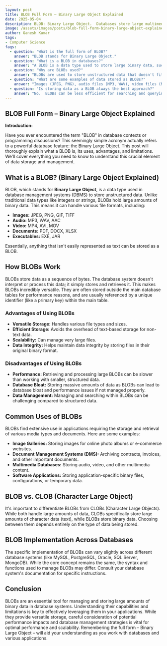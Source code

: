 ```yaml
---
layout: post
title: BLOB Full Form – Binary Large Object Explained
date: 2025-05-04
description: BLOB: Binary Large Object.  Databases store large multimedia files (images, audio) as BLOBs, handling them efficiently.  Essential for rich media applications.
image: /assets/images/posts/blob-full-form-binary-large-object-explained.webp
author: Ganesh Kumar
tags:
- Computer Science
faqs:
  - question: "What is the full form of BLOB?"
    answer: "BLOB stands for Binary Large Object."
  - question: "What is a BLOB in databases?"
    answer: "A BLOB is a data type used to store large binary data, such as images, audio files, or documents, within a database."
  - question: "Why are BLOBs used?"
    answer: "BLOBs are used to store unstructured data that doesn't fit neatly into standard database fields like text or numbers."
  - question: "What are some examples of data stored as BLOBs?"
    answer: "Images (JPEG, PNG), audio files (MP3, WAV), video files (MP4, AVI), and document files (PDF, DOCX)."
  - question: "Is storing data as a BLOB always the best approach?"
    answer: "No.  BLOBs can be less efficient for searching and querying compared to structured data.  Consider alternatives if data needs frequent analysis or manipulation."
---
```


## BLOB Full Form – Binary Large Object Explained

**Introduction:**

Have you ever encountered the term "BLOB" in database contexts or programming discussions?  This seemingly simple acronym actually refers to a powerful database feature: the Binary Large Object.  This post will thoroughly explain what a BLOB is, its uses, advantages, and limitations.  We'll cover everything you need to know to understand this crucial element of data storage and management.

## What is a BLOB? (Binary Large Object Explained)

BLOB, which stands for **Binary Large Object**, is a data type used in database management systems (DBMS) to store unstructured data. Unlike traditional data types like integers or strings, BLOBs hold large amounts of binary data.  This means it can handle various file formats, including:

* **Images:** JPEG, PNG, GIF, TIFF
* **Audio:** MP3, WAV, AAC
* **Video:** MP4, AVI, MOV
* **Documents:** PDF, DOCX, XLSX
* **Executables:**  EXE, JAR


Essentially, anything that isn't easily represented as text can be stored as a BLOB.


## How BLOBs Work

BLOBs store data as a sequence of bytes. The database system doesn't interpret or process this data; it simply stores and retrieves it. This makes BLOBs incredibly versatile.  They are often stored outside the main database tables for performance reasons, and are usually referenced by a unique identifier (like a primary key) within the main table.

### Advantages of Using BLOBs

* **Versatile Storage:** Handles various file types and sizes.
* **Efficient Storage:**  Avoids the overhead of text-based storage for non-text data.
* **Scalability:** Can manage very large files.
* **Data Integrity:** Helps maintain data integrity by storing files in their original binary format.


### Disadvantages of Using BLOBs

* **Performance:**  Retrieving and processing large BLOBs can be slower than working with smaller, structured data.
* **Database Bloat:**  Storing massive amounts of data as BLOBs can lead to database bloat and performance issues if not managed properly.
* **Data Management:**  Managing and searching within BLOBs can be challenging compared to structured data.


## Common Uses of BLOBs

BLOBs find extensive use in applications requiring the storage and retrieval of various media types and documents.  Here are some examples:

* **Image Galleries:** Storing images for online photo albums or e-commerce websites.
* **Document Management Systems (DMS):** Archiving contracts, invoices, and other important documents.
* **Multimedia Databases:**  Storing audio, video, and other multimedia content.
* **Software Applications:** Storing application-specific binary files, configurations, or temporary data.


## BLOB vs. CLOB (Character Large Object)

It's important to differentiate BLOBs from CLOBs (Character Large Objects). While both handle large amounts of data, CLOBs specifically store large amounts of character data (text), while BLOBs store binary data.  Choosing between them depends entirely on the type of data being stored.

##  BLOB Implementation Across Databases

The specific implementation of BLOBs can vary slightly across different database systems (like MySQL, PostgreSQL, Oracle, SQL Server, MongoDB). While the core concept remains the same, the syntax and functions used to manage BLOBs may differ. Consult your database system's documentation for specific instructions.


## Conclusion

BLOBs are an essential tool for managing and storing large amounts of binary data in database systems. Understanding their capabilities and limitations is key to effectively leveraging them in your applications. While they provide versatile storage, careful consideration of potential performance impacts and database management strategies is vital for optimal performance and scalability.  Remembering the full form – Binary Large Object – will aid your understanding as you work with databases and various applications.